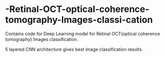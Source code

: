 # -Retinal-OCT-optical-coherence-tomography-Images-classi-cation
Contains code for Deep Learning model for Retinal OCT(optical coherence tomography) Images classiﬁcation.

5 layered CNN architecture gives best image classification results.
